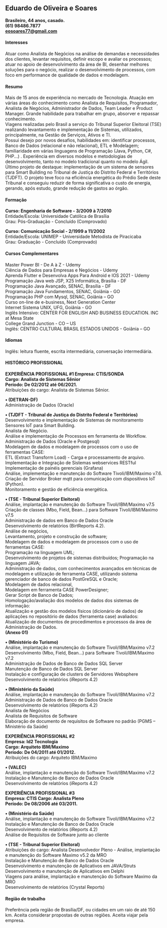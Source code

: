 ## Eduardo de Oliveira e Soares

**Brasileiro, 44 anos, casado.  
(61) 98486.7877  
eosoares77@gmail.com**  

#### Interesses  

Atuar como Analista de Negócios na análise de demandas e necessidades dos clientes, levantar
requisitos, definir escopo e avaliar os processos; atuar no apoio de desenvolvimento da área de BI,
desenhar melhores soluções para o negócio, realizar o desenvolvimento de processos, com foco em
performance de qualidade de dados e modelagem.

#### Resumo

Mais de 15 anos de experiência no mercado de Tecnologia. Atuação em várias áreas do conhecimento
como Analista de Requisitos, Programador, Analista de Negócios, Administrador de Dados, Team
Leader e Product Manager. Grande habilidade para trabalhar em grupo, absorver e repassar
conhecimento.  
Viagens realizadas pelo Brasil a serviço do Tribunal Superior Eleitoral (TSE) realizando levantamento e
implementação de Sistemas, utilizados, principalmente, na Gestão de Serviços, Ativos e TI.  
Possui desejo por novos desafios, habilidades em: identificar processos, Banco de Dados (relacional e
não relacional), ETL e Modelagem; familiaridade em várias linguagens de Programação (Java, Python,
C#, PHP...) . Experiência em diversos modelos e metodologias de desenvolvimento, tanto no modelo
tradicional quanto no modelo Ágil.  
Último projeto de destaque: implementação de um sistema de sensores para Smart Building no Tribunal
de Justiça do Distrito Federal e Territórios (TJDFT). O projeto teve foco na eficiência energética do
Prédio Sede deste Tribunal e conseguiu reduzir de forma significativa o custo de energia, gerando, após
estudo, grande redução de gastos ao órgão.

#### Formação

**Curso: Engenharia de Software - 3/2009 à 7/2010**  
Entidade/Escola: Universidade Católica de Brasília  
Grau: Pós-Graduação - Concluído (Comprovado)  

**Curso: Comunicação Social - 2/1999 a 11/2002**  
Entidade/Escola: UNIMEP - Universidade Metodista de Piracicaba  
Grau: Graduação - Concluído (Comprovado)  

#### Cursos Complementares

Master Power BI - De A à Z - Udemy  
Ciência de Dados para Empresas e Negócios - Udemy  
Aprenda Flutter e Desenvolva Apps Para Android e IOS 2021 - Udemy  
Programação Java web JSP, X25 Informática, Brasília - DF  
Programação Java Avançado, SENAC, Brasília - DF  
Programação Java Fundamentos, SENAC, Goiânia - GO  
Programação PHP com Mysql, SENAC, Goiânia – GO  
Curso on-line de e-business, Next Generation Center  
Internet Sistema UNIX, UFG, Goiânia - GO  
Inglês Intensivo: CENTER FOR ENGLISH AND BUSINESS EDUCATION. INC at Mesa State  
College Grand Junction - CO – US  
Inglês: CENTRO CULTURAL BRASIL ESTADOS UNIDOS - Goiânia – GO  

#### Idiomas

Inglês: leitura fluente, escrita intermediária, conversação intermediária.  

#### HISTÓRICO PROFISSIONAL

**EXPERIÊNCIA PROFISSIONAL #1 Empresa: CTIS/SONDA**  
**Cargo: Analista de Sistemas Sênior**   
**Período: De 02/2012 até 06/2021.**  
Atribuições do cargo: Analista de Sistemas Sênior.  

**• (DETRAN-DF)**  
Administração de Dados (Oracle)  

**• (TJDFT - Tribunal de Justiça do Distrito Federal e Territórios)**  
Desenvolvimento e implementação de Sistemas de monitoramento Sensores IoT para Smart Building.  
Analista de Negócio.  
Análise e implementação de Processos em ferramenta de Workflow.  
Administração de Dados (Oracle e Postgesql)  
Modelagem de dados e modelagem de processos com o uso de ferramentas CASE:  
ETL (Extract Transform Load) - Carga e processamento de arquivo.  
Implementação e Integração de Sistemas webservices RESTful  
Implementação de painéis gerenciais (Grafana)  
Análise, implementação e manutenção do Software Tivoli/IBM/Maximo v7.6.  
Criação de Servidor Broker mqtt para comunicação com dispositivos IoT (Python).  
Monitoramento e gestão de eficiência energética.  
  
**• (TSE - Tribunal Superior Eleitoral)**  
Análise, implantação e manutenção do Software Tivoli/IBM/Maximo v7.5  
Criação de classes (Mbo, Field, Bean...) para Software Tivoli/IBM/Maximo v7.5  
Administração de dados em Banco de Dados Oracle  
Desenvolvimento de relatórios (BirtReports 4.2).  
Análise de negócios,  
Levantamento, projeto e construção de software;  
Modelagem de dados e modelagem de processos com o uso de ferramentas CASE:  
Programação na linguagem UML;  
Desenvolvimento de projetos de sistemas distribuídos; Programação na linguagem JAVA;  
Administração de dados, com conhecimentos avançados em técnicas de modelagem e
utilização de ferramenta CASE, utilizando sistema gerenciador de banco de dados
PostGreSQL e Oracle;  
Modelagem de dados relacional,  
Modelagem em ferramenta CASE PowerDesigner;  
Gerar Script de Banco de Dados;  
Homologação/avaliação dos modelos de dados dos sistemas de informação:  
Atualização e gestão dos modelos físicos (dicionário de dados) de aplicações no repositório de
dados (ferramenta case) avaliados:  
Atualização de documentos de procedimentos e processos da área de Administração de
Dados.  
**(Anexo 01)**  

**• (Ministério do Turismo)**  
Análise, implantação e manutenção do Software Tivoli/IBM/Maximo v7.2  
Desenvolvimento (Mbo, Field, Bean...) para Software Tivoli/IBM/Maximo v7.2  
Administração de Dados de Banco de Dados SQL Server  
Manutenção de Banco de Dados SQL Server  
Instalação e configuração de clusters de Servidores Websphere  
Desenvolvimento de relatórios (iReports 4.2)  

**• (Ministério da Saúde)**  
Análise, implantação e manutenção do Software Tivoli/IBM/Maximo v7.2  
Administração de Dados de Banco de Dados Oracle  
Desenvolvimento de relatórios (iReports 4.2)  
Analista de Negócios  
Analista de Requisitos de Software  
Elaboração de documento de requisitos de Software no padrão (PGMS – Ministério da Saúde)  

**EXPERIÊNCIA PROFISSIONAL #2   
Empresa: Id2 Tecnologia   
Cargo: Arquiteto IBM/Maximo  
Período: De 04/2011 até 01/2012.**  
Atribuições do cargo: Arquiteto IBM/Maximo  

**• (VALEC)**  
Análise, implantação e manutenção do Software Tivoli/IBM/Maximo v7.2  
Instalação e Manutenção de Banco de Dados Oracle  
Desenvolvimento de relatórios (iReports 4.2)  
 
**EXPERIÊNCIA PROFISSIONAL #3  
Empresa: CTIS Cargo: Analista Pleno  
Período: De 08/2006 até 03/2011.**  

**• (Ministério da Saúde)**  
Análise, implantação e manutenção do Software Tivoli/IBM/Maximo v7.2  
Instalação e Manutenção de Banco de Dados Oracle  
Desenvolvimento de relatórios (iReports 4.2)  
Análise de Requisitos de Software junto ao cliente  

**• (TSE - Tribunal Superior Eleitoral)**  
Atribuições do cargo: Analista Desenvolvedor Pleno - Análise, implantação e manutenção do
Software Maximo v5.2 da MRO  
Instalação e Manutenção de Banco de Dados Oracle  
Desenvolvimento e manutenção de Aplicativos em JAVA/Struts  
Desenvolvimento e manutenção de Aplicativos em Delphi  
Viagens para análise, implantação e manutenção do Software Maximo da MRO  
Desenvolvimento de relatórios (Crystal Reports)  

#### Região de trabalho  

Preferência pela região de Brasília/DF, ou cidades em um raio de até 150 km. Aceita considerar
propostas de outras regiões. Aceita viajar pela empresa.  
